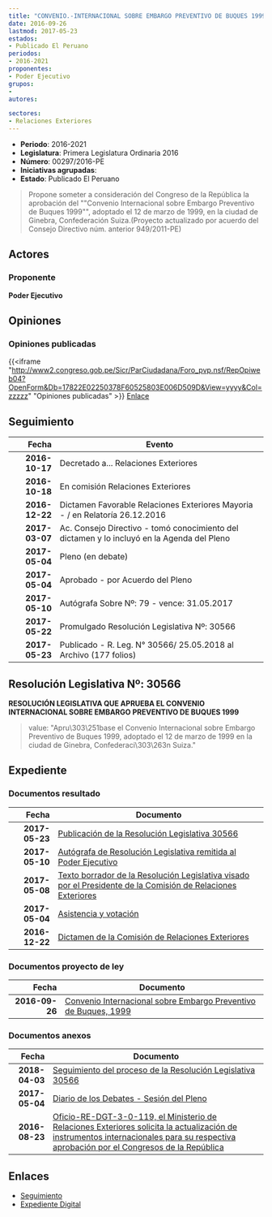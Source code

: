 ```yaml
---
title: "CONVENIO.-INTERNACIONAL SOBRE EMBARGO PREVENTIVO DE BUQUES 1999"
date: 2016-09-26
lastmod: 2017-05-23
estados:
- Publicado El Peruano
periodos:
- 2016-2021
proponentes:
- Poder Ejecutivo
grupos:
- 
autores:

sectores:
- Relaciones Exteriores
---
```

- **Periodo**: 2016-2021
- **Legislatura**: Primera Legislatura Ordinaria 2016
- **Número**: 00297/2016-PE
- **Iniciativas agrupadas**: 
- **Estado**: Publicado El Peruano

> Propone someter a consideración del Congreso de la República la aprobación del ""Convenio Internacional sobre Embargo Preventivo de Buques 1999"", adoptado el 12 de marzo de 1999, en la ciudad de Ginebra, Confederación Suiza.(Proyecto actualizado por acuerdo del Consejo Directivo núm. anterior 949/2011-PE)


## Actores

### Proponente

**Poder Ejecutivo**

## Opiniones

### Opiniones publicadas

{{<iframe "http://www2.congreso.gob.pe/Sicr/ParCiudadana/Foro_pvp.nsf/RepOpiweb04?OpenForm&Db=17822E02250378F60525803E006D509D&View=yyyy&Col=zzzzz" "Opiniones publicadas" >}}
[Enlace](http://www2.congreso.gob.pe/Sicr/ParCiudadana/Foro_pvp.nsf/RepOpiweb04?OpenForm&Db=17822E02250378F60525803E006D509D&View=yyyy&Col=zzzzz)


## Seguimiento

| Fecha | Evento |
|------:|--------|
| **2016-10-17** | Decretado a... Relaciones Exteriores |
| **2016-10-18** | En comisión Relaciones Exteriores |
| **2016-12-22** | Dictamen Favorable Relaciones Exteriores Mayoria - / en Relatoría 26.12.2016 |
| **2017-03-07** | Ac. Consejo Directivo - tomó conocimiento del dictamen y lo incluyó en la Agenda del Pleno |
| **2017-05-04** | Pleno (en debate) |
| **2017-05-04** | Aprobado - por Acuerdo del Pleno |
| **2017-05-10** | Autógrafa Sobre Nº: 79 - vence: 31.05.2017 |
| **2017-05-22** | Promulgado Resolución Legislativa Nº: 30566 |
| **2017-05-23** | Publicado - R. Leg. N° 30566/ 25.05.2018 al Archivo (177 folios) |

## Resolución Legislativa Nº: 30566

**RESOLUCIÓN LEGISLATIVA QUE APRUEBA EL CONVENIO INTERNACIONAL SOBRE EMBARGO PREVENTIVO DE BUQUES 1999**

> value: "Apru\303\251base el Convenio Internacional sobre Embargo Preventivo de Buques 1999, adoptado el 12 de marzo de 1999 en la ciudad de Ginebra, Confederaci\303\263n Suiza."


## Expediente

### Documentos resultado

| Fecha | Documento |
|------:|-----------|
| **2017-05-23** | [Publicación de la Resolución Legislativa 30566](http://www.leyes.congreso.gob.pe/Documentos/2016_2021/ADLP/Normas_Legales/30566-RLG.pdf) |
| **2017-05-10** | [Autógrafa de Resolución Legislativa remitida al Poder Ejecutivo](http://www.leyes.congreso.gob.pe/Documentos/2016_2021/Autografas/Ley_y_de_Resolucion_Legislativa/AU0029720170510.pdf) |
| **2017-05-08** | [Texto borrador de la Resolución Legislativa visado por el Presidente de la Comisión de Relaciones Exteriores](http://www.leyes.congreso.gob.pe/Documentos/2016_2021/Texto_Borrador_de_Autografa/BAU0029720170508.PDF) |
| **2017-05-04** | [Asistencia y votación](http://www.leyes.congreso.gob.pe/Documentos/2016_2021/Asistencia_y_Votacion/Proyectos_de_Ley/AV0029720170504.PDF) |
| **2016-12-22** | [Dictamen de la Comisión de Relaciones Exteriores](http://www.leyes.congreso.gob.pe/Documentos/2016_2021/Dictamenes/Proyectos_de_Ley/00297DC20MAY20161222.pdf) |

### Documentos proyecto de ley

| Fecha | Documento |
|------:|-----------|
| **2016-09-26** | [Convenio Internacional sobre Embargo Preventivo de Buques, 1999](http://www.leyes.congreso.gob.pe/Documentos/2016_2021/Proyectos_de_Ley_y_de_Resoluciones_Legislativas/PL0029720160926.pdf) |

### Documentos anexos

| Fecha | Documento |
|------:|-----------|
| **2018-04-03** | [Seguimiento del proceso de la Resolución Legislativa 30566](http://www.leyes.congreso.gob.pe/Documentos/2016_2021/Seguimiento_de_Proyectos_de_Ley/00297PL20180403.PDF) |
| **2017-05-04** | [Diario de los Debates - Sesión del Pleno](http://www.leyes.congreso.gob.pe/Documentos/2016_2021/ADLP/Diario_Debates/30566_DD.pdf) |
| **2016-08-23** | [Oficio-RE-DGT-3-0-119, el Ministerio de Relaciones Exteriores solicita la actualización de instrumentos internacionales para su respectiva aprobación por el Congresos de la República](http://www.leyes.congreso.gob.pe/Documentos/2016_2021/Oficios/Otras_Instituciones/OF-RE-DGT-3-0-119.PDF) |

## Enlaces

- [Seguimiento](http://www2.congreso.gob.pe/Sicr/TraDocEstProc/CLProLey2016.nsf/f7fff46988ca05b1052578e100829cc7/8f09b036086ce0960525803b006b78c0?OpenDocument)
- [Expediente Digital](http://www2.congreso.gob.pe/Sicr/TraDocEstProc/CLProLey2016.nsf/f7fff46988ca05b1052578e100829cc7/8f09b036086ce0960525803b006b78c0?OpenDocument&Click=05257FB7005EB655.eb71d0cf91d8294e05256cdf006b5706/$Body/0.1C6C)

